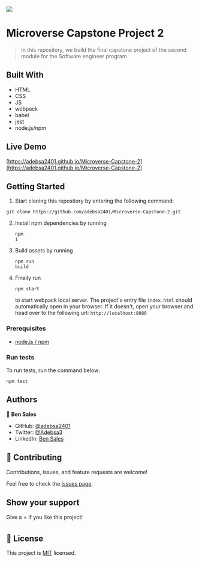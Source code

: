 ![](https://img.shields.io/badge/Microverse-blueviolet)

# Microverse Capstone Project 2

> In this repository, we build the final capstone project of the second module for the Software engineer program


## Built With

- HTML
- CSS
- JS
- webpack
- babel
- jest
- node.js/npm

## Live Demo

[https://adebsa2401.github.io/Microverse-Capstone-2](https://adebsa2401.github.io/Microverse-Capstone-2)

## Getting Started

<!-- **This is an example of how you may give instructions on setting up your project locally.**
**Modify this file to match your project, remove sections that don't apply. For example: delete the testing section if the currect project doesn't require testing.** -->

1. Start cloning this repository by entering the following command:

<pre><code>git clone https://github.com/adebsa2401/Microverse-Capstone-2.git</code></pre>

2. Install npm dependencies by running <pre><code>npm i</code></pre>

3. Build assets by running <pre><code>npm run build</code></pre>

4. Finally run <pre><code>npm start</code></pre> to start webpack local server. The project's entry file `index.html` should automatically open in your browser. If it doesn't, open your browser and head over to the following url: `http://localhost:8080`

### Prerequisites

- [node.js / npm](https://nodejs.org/en/download/)

<!-- ### Setup

### Install

### Usage -->

### Run tests

To run tests, run the command below:

<pre><code>npm test</code></pre>

<!-- ### Deployment -->

## Authors

👤 **Ben Sales**

- GitHub: [@adebsa2401](https://github.com/adebsa2401)
- Twitter: [@Adebsa3](https://twitter.com/Adebsa3)
- LinkedIn: [Ben Sales](https://www.linkedin.com/in/ben-sal%C3%A8s-2688651b6)

## 🤝 Contributing

Contributions, issues, and feature requests are welcome!

Feel free to check the [issues page](../../issues/).

## Show your support

Give a ⭐️ if you like this project!

<!-- ## Acknowledgments

- Hat tip to anyone whose code was used
- Inspiration
- etc -->

## 📝 License

This project is [MIT](./LICENSE) licensed.

<!-- _NOTE: we recommend using the [MIT license](https://choosealicense.com/licenses/mit/) - you can set it up quickly by [using templates available on GitHub](https://docs.github.com/en/communities/setting-up-your-project-for-healthy-contributions/adding-a-license-to-a-repository). You can also use [any other license](https://choosealicense.com/licenses/) if you wish._ -->
